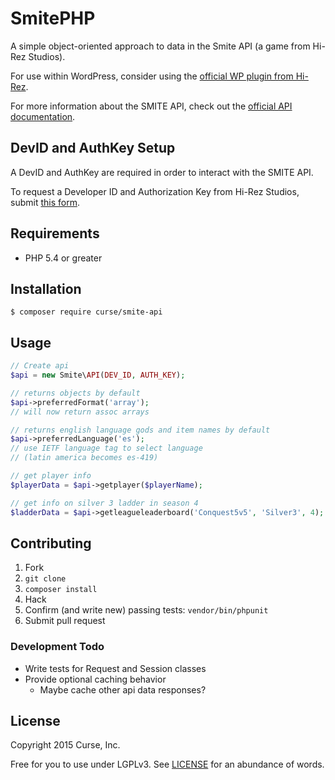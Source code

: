 # SmitePHP

A simple object-oriented approach to data in the Smite API (a game from Hi-Rez Studios).

For use within WordPress, consider using the [official WP plugin from Hi-Rez](https://github.com/hirezstudios/smite-api-wp).

For more information about the SMITE API, check out the [official API documentation](https://docs.google.com/document/d/1OFS-3ocSx-1Rvg4afAnEHlT3917MAK_6eJTR6rzr-BM/).

## DevID and AuthKey Setup

A DevID and AuthKey are required in order to interact with the SMITE API.

To request a Developer ID and Authorization Key from Hi-Rez Studios, submit [this form](https://fs12.formsite.com/HiRez/form48/secure_index.html).

## Requirements

* PHP 5.4 or greater

## Installation

```shell
$ composer require curse/smite-api
```

## Usage

```php
// Create api
$api = new Smite\API(DEV_ID, AUTH_KEY);

// returns objects by default
$api->preferredFormat('array');
// will now return assoc arrays

// returns english language gods and item names by default
$api->preferredLanguage('es');
// use IETF language tag to select language
// (latin america becomes es-419)

// get player info
$playerData = $api->getplayer($playerName);

// get info on silver 3 ladder in season 4
$ladderData = $api->getleagueleaderboard('Conquest5v5', 'Silver3', 4);
```

## Contributing

1. Fork
2. `git clone`
3. `composer install`
4. Hack
5. Confirm (and write new) passing tests: `vendor/bin/phpunit`
6. Submit pull request

### Development Todo

* Write tests for Request and Session classes
* Provide optional caching behavior
  * Maybe cache other api data responses?

## License

Copyright 2015 Curse, Inc.

Free for you to use under LGPLv3. See [LICENSE](LICENSE) for an abundance of words.
